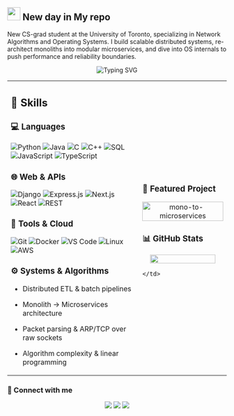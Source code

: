 ## <img src="https://media.giphy.com/media/hvRJCLFzcasrR4ia7z/giphy.gif" width="30px"> New day in My repo
New CS-grad student at the University of Toronto, specializing in Network Algorithms and Operating Systems. I build scalable distributed systems, re-architect monoliths into modular microservices, and dive into OS internals to push performance and reliability boundaries.  

<p align="center">
  <img src="https://readme-typing-svg.herokuapp.com?font=Fira+Code&duration=3000&pause=1000&center=true&vCenter=true&width=435&lines= SWE(Infra) Engineer;AI+enthusiast;Lifelong+learner" alt="Typing SVG" />
</p>

<table width="100%">
  <tr>
    <td width="60%">

## 🚀 Skills

### 💻 Languages
![Python](https://img.shields.io/badge/-Python-3776AB?style=flat&logo=python&logoColor=white)
![Java](https://img.shields.io/badge/-Java-007396?style=flat&logo=java&logoColor=white)
![C](https://img.shields.io/badge/-C-A8B9CC?style=flat&logo=c&logoColor=black)
![C++](https://img.shields.io/badge/-C++-00599C?style=flat&logo=c%2B%2B&logoColor=white)
![SQL](https://img.shields.io/badge/-SQL-4479A1?style=flat&logo=mysql&logoColor=white)
![JavaScript](https://img.shields.io/badge/-JavaScript-F7DF1E?style=flat&logo=javascript&logoColor=black)
![TypeScript](https://img.shields.io/badge/-TypeScript-3178C6?style=flat&logo=typescript&logoColor=white)

### 🌐 Web & APIs
![Django](https://img.shields.io/badge/-Django-092E20?style=flat&logo=django&logoColor=white)
![Express.js](https://img.shields.io/badge/-Express.js-000000?style=flat&logo=express&logoColor=white)
![Next.js](https://img.shields.io/badge/-Next.js-000000?style=flat&logo=nextdotjs&logoColor=white)
![React](https://img.shields.io/badge/-React-61DAFB?style=flat&logo=react&logoColor=black)
![REST](https://img.shields.io/badge/-REST-FF6C37?style=flat&logo=rest&logoColor=white)

### 🧰 Tools & Cloud
![Git](https://img.shields.io/badge/-Git-F05032?style=flat&logo=git&logoColor=white)
![Docker](https://img.shields.io/badge/-Docker-2496ED?style=flat&logo=docker&logoColor=white)
![VS Code](https://img.shields.io/badge/-VSCode-007ACC?style=flat&logo=visual-studio-code&logoColor=white)
![Linux](https://img.shields.io/badge/-Linux-FCC624?style=flat&logo=linux&logoColor=black)
![AWS](https://img.shields.io/badge/-AWS-232F3E?style=flat&logo=amazonaws&logoColor=white)

### ⚙️ Systems & Algorithms
- Distributed ETL & batch pipelines  
- Monolith → Microservices architecture  
- Packet parsing & ARP/TCP over raw sockets  
- Algorithm complexity & linear programming  

    </td>
    <td width="40%">

### 📂 Featured Project

<p align="center">
  <a href="https://github.com/injongwon/mono-to-microservices">
    <img align="center" width="100%" src="https://github-readme-stats.vercel.app/api/pin/?username=injongwon&repo=mono-to-microservices&theme=radical&show_owner=true" alt="mono-to-microservices" />
  </a>
</p>

### 📊 GitHub Stats

<p align="center">
  <img width="90%" src="https://github-readme-stats.vercel.app/api/top-langs/?username=injongwon&layout=compact&langs_count=8&theme=radical&count_private=true" />
</p>

    </td>
  </tr>
</table>

### 🔗 Connect with me

<p align="center">
  <a href="https://portfolio-injongwon.vercel.app/"><img src="https://img.shields.io/badge/-Portfolio-3423A6?style=for-the-badge&logo=google-chrome&logoColor=white"/></a>
  <a href="https://github.com/injongwon"><img src="https://img.shields.io/badge/-GitHub-181717?style=for-the-badge&logo=github&logoColor=white"/></a>
  <a href="mailto:injong.won@mail.utoronto.ca"><img src="https://img.shields.io/badge/-injong.won@mail.utoronto.ca-D14836?style=for-the-badge&logo=gmail&logoColor=white"/></a>
</p>

